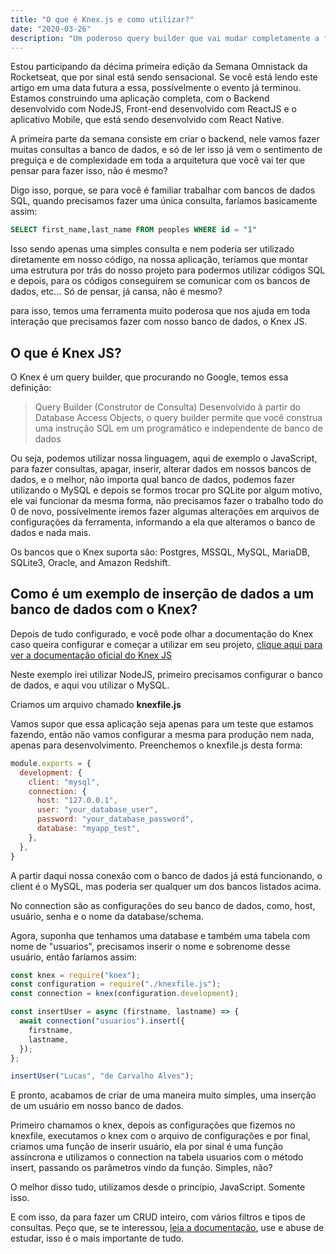```yaml
---
title: "O que é Knex.js e como utilizar?"
date: "2020-03-26"
description: "Um poderoso query builder que vai mudar completamente a forma que você se comunica com bancos SQL"
---
```


Estou participando da décima primeira edição da Semana Omnistack da Rocketseat,
que por sinal está sendo sensacional. Se você está lendo este artigo em uma data futura a essa, possívelmente o evento já terminou. Estamos construindo uma aplicação completa, com o Backend desenvolvido com NodeJS, Front-end desenvolvido com ReactJS e o aplicativo Mobile, que está sendo desenvolvido com React Native.

A primeira parte da semana consiste em criar o backend, nele vamos fazer muitas consultas a banco de dados, e só de ler isso já vem o sentimento de preguiça e de complexidade em toda a arquitetura que você vai ter que pensar para fazer isso, não é mesmo?

Digo isso, porque, se para você é familiar trabalhar com bancos de dados SQL, quando precisamos fazer uma única consulta, faríamos basicamente assim:

```SQL
SELECT first_name,last_name FROM peoples WHERE id = "1"
```

Isso sendo apenas uma simples consulta e nem poderia ser utilizado diretamente em nosso código, na nossa aplicação, teríamos que montar uma estrutura por trás do nosso projeto para podermos utilizar códigos SQL e depois, para os códigos conseguirem se comunicar com os bancos de dados, etc... Só de pensar, já cansa, não é mesmo?

para isso, temos uma ferramenta muito poderosa que nos ajuda em toda interação que precisamos fazer com nosso banco de dados, o Knex JS.

## O que é Knex JS?

O Knex é um query builder, que procurando no Google, temos essa definição:

> Query Builder (Construtor de Consulta) Desenvolvido à partir do Database Access Objects, o query builder permite que você construa uma instrução SQL em um programático e independente de banco de dados

Ou seja, podemos utilizar nossa linguagem, aqui de exemplo o JavaScript, para fazer consultas, apagar, inserir, alterar dados em nossos bancos de dados, e o melhor, não importa qual banco de dados, podemos fazer utilizando o MySQL e depois se formos trocar pro SQLite por algum motivo, ele vai funcionar da mesma forma, não precisamos fazer o trabalho todo do 0 de novo, possívelmente iremos fazer algumas alterações em arquivos de configurações da ferramenta, informando a ela que alteramos o banco de dados e nada mais.

Os bancos que o Knex suporta são: Postgres, MSSQL, MySQL, MariaDB, SQLite3, Oracle, and Amazon Redshift.

## Como é um exemplo de inserção de dados a um banco de dados com o Knex?

Depois de tudo configurado, e você pode olhar a documentação do Knex caso queira configurar e começar a utilizar em seu projeto, [clique aqui para ver a documentação oficial do Knex JS](http://knexjs.org/)

Neste exemplo irei utilizar NodeJS, primeiro precisamos configurar o banco de dados, e aqui vou utilizar o MySQL.

Criamos um arquivo chamado **knexfile.js**

Vamos supor que essa aplicação seja apenas para um teste que estamos fazendo, então não vamos configurar a mesma para produção nem nada, apenas para desenvolvimento. Preenchemos o knexfile.js desta forma:

```javascript
module.exports = {
  development: {
    client: "mysql",
    connection: {
      host: "127.0.0.1",
      user: "your_database_user",
      password: "your_database_password",
      database: "myapp_test",
    },
  },
}
```

A partir daqui nossa conexão com o banco de dados já está funcionando, o client é o MySQL, mas poderia ser qualquer um dos bancos listados acima.

No connection são as configurações do seu banco de dados, como, host, usuário, senha e o nome da database/schema.

Agora, suponha que tenhamos uma database e também uma tabela com nome de "usuarios",
precisamos inserir o nome e sobrenome desse usuário, então faríamos assim:

```javascript
const knex = require("knex");
const configuration = require("./knexfile.js");
const connection = knex(configuration.development);

const insertUser = async (firstname, lastname) => {
  await connection("usuarios").insert({
    firstname,
    lastname,
  });
};

insertUser("Lucas", "de Carvalho Alves");
```

E pronto, acabamos de criar de uma maneira muito simples, uma inserção de um usuário em nosso banco de dados.

Primeiro chamamos o knex, depois as configurações que fizemos no knexfile, executamos o knex com o arquivo de configurações e por final, criamos uma função de inserir usuário, ela por sinal é uma função assíncrona e utilizamos o connection na tabela usuarios com o método insert, passando os parâmetros vindo da função. Simples, não?

O melhor disso tudo, utilizamos desde o princípio, JavaScript. Somente isso.

E com isso, da para fazer um CRUD inteiro, com vários filtros e tipos de consultas. Peço que, se te interessou, [leia a documentação](http://knexjs.org/), use e abuse de estudar, isso é o mais importante de tudo.